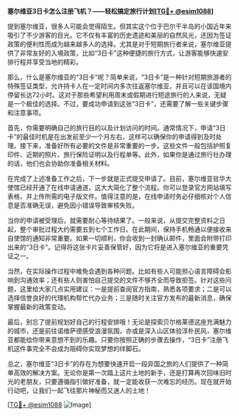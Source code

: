 **塞尔维亚3日卡怎么注册飞机？——轻松搞定旅行计划[[TG💪+ @esim1088](https://t.me/s/esim1088)]**

提到塞尔维亚，很多人可能会觉得陌生。但其实这个位于巴尔干半岛的小国近年来吸引了不少游客的目光。它不仅有丰富的历史遗迹和美丽的自然风光，还因为签证政策的便利性而成为越来越多人的选择。尤其是对于短期旅行者来说，塞尔维亚提供了非常友好的入境政策，比如“3日卡”这种便捷的旅行方式，让游客能够快速安排行程并享受当地的精彩。

那么，什么是塞尔维亚的“3日卡”呢？简单来说，“3日卡”是一种针对短期旅游者的特殊签证类型，允许持卡人在一定时间内多次往返塞尔维亚，并且可以在该国境内停留长达72小时。这对于那些希望利用周末或假期进行短途旅行的人来说，无疑是一个极佳的选择。不过，要成功申请到这张“3日卡”，还需要了解一些关键步骤和注意事项。

首先，你需要明确自己的旅行目的以及计划访问的时间。通常情况下，申请“3日卡”的最佳时机是在出发前至少一个月左右，这样可以确保你的申请得到及时处理。接下来，准备好所有必要的文件是非常重要的一步。这些文件一般包括护照复印件、近期的照片、旅行保险证明以及行程单等。此外，如果你是通过旅行社办理的话，他们也会协助你准备相关材料。

在完成了上述准备工作之后，下一步就是正式提交申请了。目前，塞尔维亚驻华大使馆已经开通了在线申请通道，这大大简化了整个流程。你可以登录官方网站填写表格，并上传所需的电子版文件。值得注意的是，在线申请时务必仔细核对个人信息是否准确无误，避免因小错误导致审核失败。

当你的申请被受理后，就需要耐心等待结果了。一般来说，从提交完整资料之日起，整个审批过程大约需要五到七个工作日。在此期间，保持手机畅通以便接收来自使馆的通知非常重要。如果一切顺利，你会收到一封确认邮件，里面会附带打印出来的“3日卡”。记得将这张卡片妥善保管好，因为它将是进入塞尔维亚的重要凭证之一。

当然，在实际操作过程中难免会遇到各种问题。比如有些人可能担心语言障碍会影响到沟通效率；还有些人则害怕自己提交的文件不够齐全而导致拒签。针对这些问题，这里给大家几点实用建议：一是提前查阅官方指南，熟悉各项要求；二是可以选择信誉良好的代理机构帮忙代办业务；三是随时关注官方发布的最新消息，确保掌握最新的政策变动。

最后，别忘了提前规划好自己的行程安排哦！无论是探索贝尔格莱德这座充满魅力的城市，还是前往诺维萨德感受浪漫氛围，亦或是深入山区体验淳朴民风，塞尔维亚都能给你带来意想不到的乐趣。只要你按照正确的步骤去操作，“3日卡”注册飞机这件事完全不会成为阻碍你实现梦想的绊脚石。

总之，塞尔维亚“3日卡”的存在为想要快速开启一段异国之旅的人们提供了一种简单高效的解决方案。无论你是第一次踏上这片土地的新手，还是打算再次回味旧时光的老朋友，只要遵循指引做好准备，就一定能收获一次难忘的经历。现在就开始行动吧，让我们一起飞往那片神秘而又迷人的土地！

[[TG💪+ @esim1088](https://t.me/s/esim1088) ![Image](https://i.postimg.cc/4NQfJmqS/Snipaste-2025-05-13-00-14-12.png)]